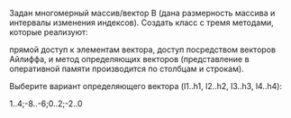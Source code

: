 Задан многомерный массив/вектор B (дана размерность массива и интервалы изменения индексов). Создать класс с тремя методами, которые реализуют:

прямой доступ к элементам вектора,
доступ посредством векторов Айлиффа, и
метод определяющих векторов (представление в оперативной памяти производится по столбцам и строкам).

Выберите вариант определяющего вектора (l1..h1, l2..h2, l3..h3, l4..h4):

1..4;-8..-6;0..2;-2..0